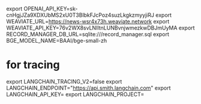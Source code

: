 export OPENAI_API_KEY=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
export WEAVIATE_URL=https://news-wsr4x73h.weaviate.network
export WEAVIATE_API_KEY=76v2WX8svLNIltnLUNBvnjwmezkwDBJmUyMA
export RECORD_MANAGER_DB_URL=sqlite:///record_manager.sql
export BGE_MODEL_NAME=BAAI/bge-small-zh
# for tracing
export LANGCHAIN_TRACING_V2=false
export LANGCHAIN_ENDPOINT="https://api.smith.langchain.com"
export LANGCHAIN_API_KEY=
export LANGCHAIN_PROJECT=